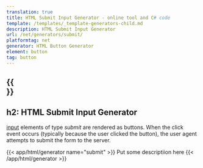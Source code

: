 ```yaml
---
translation: true
title: HTML Submit Input Generator - online tool and C# code
template: /templates/_template-generators-child.md
description: HTML Submit Input Generator
url: /net/generators/submit/
platformtag: net
generator: HTML Button Generator
element: button
tag: button
---
```


{{<section overview>}}
---
h2: HTML Submit Input Generator
---

[input](https://html.spec.whatwg.org/multipage/input.html#the-input-element) elements of type *submit* are rendered as buttons. When the click event occurs (typically because the user clicked the button), the user agent attempts to submit the form to the server.

{{< app/html/generator name="submit" >}}
Put some descriptiion here
{{< /app/html/generator >}}